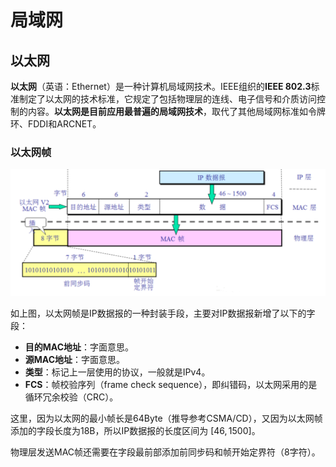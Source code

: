 # 局域网

## 以太网

**以太网**（英语：Ethernet）是一种计算机局域网技术。IEEE组织的**IEEE 802.3**标准制定了以太网的技术标准，它规定了包括物理层的连线、电子信号和介质访问控制的内容。**以太网是目前应用最普遍的局域网技术**，取代了其他局域网标准如令牌环、FDDI和ARCNET。

### 以太网帧

<img src="pics/Ethernet-frame-structure.png" alt="Ethernet-frame-structure" style="zoom: 50%;" />

如上图，以太网帧是IP数据报的一种封装手段，主要对IP数据报新增了以下的字段：

- **目的MAC地址**：字面意思。
- **源MAC地址**：字面意思。
- **类型**：标记上一层使用的协议，一般就是IPv4。
- **FCS**：帧校验序列（frame check sequence），即纠错码，以太网采用的是循环冗余校验（CRC）。

这里，因为以太网的最小帧长是64Byte（推导参考CSMA/CD），又因为以太网帧添加的字段长度为18B，所以IP数据报的长度区间为 $[46,1500]$。

物理层发送MAC帧还需要在字段最前部添加前同步码和帧开始定界符（8字符）。

### 